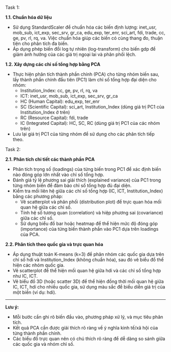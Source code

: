 Task 1: 

**1.1. Chuẩn hóa dữ liệu**
- Sử dụng StandardScaler để chuẩn hóa các biến định lượng: inet_usr, mob_sub, ict_exp, sec_srv, gr_ca, edu_exp, ter_enr, sci_art, fdi, trade, cc, ge, pv, rl, rq, va. Việc chuẩn hóa giúp các biến có cùng thang đo, thuận tiện cho phân tích đa biến.
- Áp dụng phép biến đổi log tự nhiên (log-transform) cho biến gdp để giảm ảnh hưởng của các giá trị ngoại lai và phân phối lệch.

**1.2. Xây dựng các chỉ số tổng hợp bằng PCA**
- Thực hiện phân tích thành phần chính (PCA) cho từng nhóm biến sau, lấy thành phần chính đầu tiên (PC1) làm chỉ số tổng hợp đại diện cho nhóm:
  - Institution_Index: cc, ge, pv, rl, rq, va
  - ICT: inet_usr, mob_sub, ict_exp, sec_srv, gr_ca
  - HC (Human Capital): edu_exp, ter_enr
  - SC (Scientific Capital): sci_art, Institution_Index (dùng giá trị PC1 của Institution_Index ở trên)
  - RC (Resource Capital): fdi, trade
  - IC (Integrated Capital): HC, SC, RC (dùng giá trị PC1 của các nhóm trên)
- Lưu lại giá trị PC1 của từng nhóm để sử dụng cho các phân tích tiếp theo.

Task 2:

**2.1. Phân tích chi tiết các thành phần PCA**
- Phân tích trọng số (loadings) của từng biến trong PC1 để xác định biến nào đóng góp lớn nhất vào chỉ số tổng hợp.
- Đánh giá tỷ lệ phương sai giải thích (explained variance) của PC1 trong từng nhóm biến để đảm bảo chỉ số tổng hợp đủ đại diện.
- Kiểm tra mối liên hệ giữa các chỉ số tổng hợp (IC, ICT, Institution_Index) bằng các phương pháp:
  - Vẽ scatterplot và phân phối (distribution plot) để trực quan hóa mối quan hệ giữa các chỉ số.
  - Tính hệ số tương quan (correlation) và hiệp phương sai (covariance) giữa các chỉ số.
  - Sử dụng biểu đồ bar hoặc heatmap để thể hiện mức độ đóng góp (importance) của từng biến thành phần vào PC1 dựa trên loadings của PCA.

**2.2. Phân tích theo quốc gia và trực quan hóa**
- Áp dụng thuật toán K-means (k=3) để phân nhóm các quốc gia dựa trên chỉ số hdi và Institution_Index (không chuẩn hóa), sau đó vẽ biểu đồ thể hiện các nhóm quốc gia.
- Vẽ scatterplot để thể hiện mối quan hệ giữa hdi và các chỉ số tổng hợp như IC, ICT.
- Vẽ biểu đồ 3D (hoặc scatter 3D) để thể hiện đồng thời mối quan hệ giữa IC, ICT, hdi cho nhiều quốc gia, sử dụng màu sắc để biểu diễn giá trị của một biến (ví dụ: hdi).

---
**Lưu ý:**
- Mỗi bước cần ghi rõ biến đầu vào, phương pháp xử lý, và mục tiêu phân tích.
- Kết quả PCA cần được giải thích rõ ràng về ý nghĩa kinh tế/xã hội của từng thành phần chính.
- Các biểu đồ trực quan nên có chú thích rõ ràng để dễ dàng so sánh giữa các quốc gia và nhóm chỉ số.

